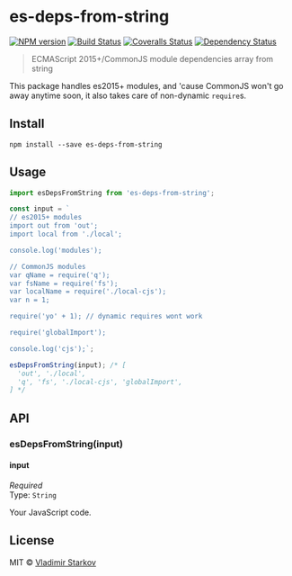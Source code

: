 # es-deps-from-string

[![NPM version][npm-image]][npm-url]
[![Build Status][travis-image]][travis-url]
[![Coveralls Status][coveralls-image]][coveralls-url]
[![Dependency Status][depstat-image]][depstat-url]

> ECMAScript 2015+/CommonJS module dependencies array from string

This package handles es2015+ modules, and 'cause CommonJS won't go away anytime soon, it also
takes care of non-dynamic `require`s.

## Install

    npm install --save es-deps-from-string

## Usage

```js
import esDepsFromString from 'es-deps-from-string';

const input = `
// es2015+ modules
import out from 'out';
import local from './local';

console.log('modules');

// CommonJS modules
var qName = require('q');
var fsName = require('fs');
var localName = require('./local-cjs');
var n = 1;

require('yo' + 1); // dynamic requires wont work

require('globalImport');

console.log('cjs');`;

esDepsFromString(input); /* [
  'out', './local',
  'q', 'fs', './local-cjs', 'globalImport',
] */
```

## API

### esDepsFromString(input)

#### input

*Required*  
Type: `String`

Your JavaScript code.

## License

MIT © [Vladimir Starkov](https://iamstarkov@gmail.com)

[npm-url]: https://npmjs.org/package/es-deps-from-string
[npm-image]: https://img.shields.io/npm/v/es-deps-from-string.svg?style=flat-square

[travis-url]: https://travis-ci.org/iamstarkov/es-deps-from-string
[travis-image]: https://img.shields.io/travis/iamstarkov/es-deps-from-string.svg?style=flat-square

[coveralls-url]: https://coveralls.io/r/iamstarkov/es-deps-from-string
[coveralls-image]: https://img.shields.io/coveralls/iamstarkov/es-deps-from-string.svg?style=flat-square

[depstat-url]: https://david-dm.org/iamstarkov/es-deps-from-string
[depstat-image]: https://david-dm.org/iamstarkov/es-deps-from-string.svg?style=flat-square
